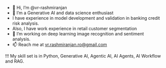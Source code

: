 - 👋 Hi, I’m @vr-rashmiranjan
- 👀 I’m a Generative AI and data science enthusiast
- I have experience in model development and validation in banking credit risk analysis.
- Also, I have work experience in retail customer segmentation
- 🌱 I’m working on  deep learning image recognition and sentiment analysis.
- 📫 Reach me at vr.rashmiranjan.ro@gmail.com

!!! My skill set is in Python, Generative AI, Agentic AI, AI Agents, AI Workflow and RAG.
